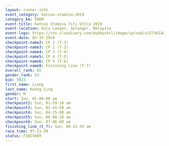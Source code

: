 ```yaml
---
layout: runner-info 
event_category: katsuo-stamina-2019 
category_km: 50KM 
event-title: Katsuo Stamina Titi Ultra 2019 
event-location: Hulu Langat, Selangor, Malaysia 
event-logo: https://res.cloudinary.com/dykbosktl/image/upload/v1573614825/Logo/Logo_p7ft6n.png
event-date: 03-15-2019 
checkpoint-name2: CP 1 (T-2) 
checkpoint-name3: CP 2 (T-3) 
checkpoint-name4: CP 3 (T-4) 
checkpoint-name5: CP 4 (T-5) 
checkpoint-name6: CP 5 (T-6) 
checkpoint-name8: Finishing Line (T-7) 
overall_rank: 65
gender_rank: 53
bib: 5023
first_name: Liang
last_name: Kwong Ling
gender: M
start: Sun, 01-00-00 am
checkpoint2: Sun, 01-59-10 am
checkpoint3: Sun, 02-45-58 am
checkpoint4: Sun, 04-25-00 am
checkpoint5: Sun, 06-08-20 am
checkpoint6: Sun, 07-06-08 am
finishing_line_(t_7): Sun, 08-21-39 am
race_time: 07-21-39
status: FINISHER
---
```

